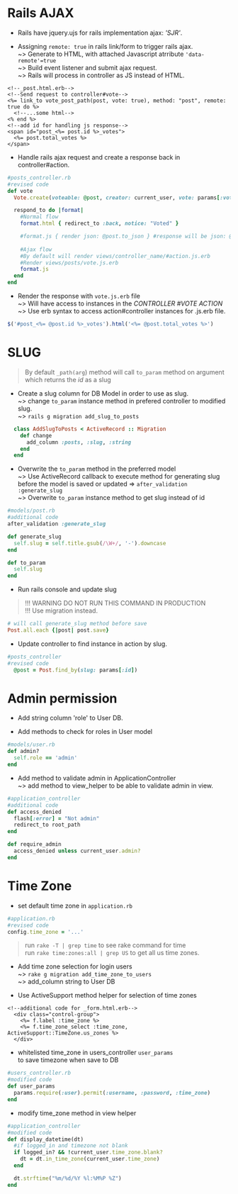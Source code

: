 # Rails AJAX
* Rails have jquery.ujs for rails implementation ajax: _'SJR'_.

* Assigning `remote: true` in rails link/form to trigger rails ajax.  
~> Generate to HTML, with attached Javascript atrribute `'data-remote'=true`  
~> Build event listener and submit ajax request.  
~> Rails will process in controller as JS instead of HTML.

```erb
<!--_post.html.erb-->
<!--Send request to controller#vote-->
<%= link_to vote_post_path(post, vote: true), method: "post", remote: true do %>
  <!--...some html-->
<% end %>
<!--add id for handling js response-->
<span id="post_<%= post.id %>_votes">
  <%= post.total_votes %>
</span>
```

* Handle rails ajax request and create a response back in controller#action.  

```ruby
#posts_controller.rb
#revised code
def vote
  Vote.create(voteable: @post, creator: current_user, vote: params[:vote])

  respond_to do |format|
    #Normal flow
    format.html { redirect_to :back, notice: "Voted" }

    #format.js { render json: @post.to_json } #response will be json: @post
    
    #Ajax flow
    #By default will render views/controller_name/#action.js.erb
    #Render views/posts/vote.js.erb
    format.js
  end
end
```

* Render the response with `vote.js.erb` file  
~> Will have access to instances in the _*CONTROLLER #VOTE ACTION*_  
~> Use erb syntax to access action#controller instances for .js.erb file.

```js
$('#post_<%= @post.id %>_votes').html('<%= @post.total_votes %>')
```

# SLUG
> By default `_path(arg`) method will call `to_param` method on argument
which returns the *id* as a slug  

* Create a slug column for DB Model in order to use as slug.    
~> change `to_param` instance method in prefered controller to modified slug.  
~> `rails g migration add_slug_to_posts`

```ruby
  class AddSlugToPosts < ActiveRecord :: Migration
    def change
      add_column :posts, :slug, :string
    end
  end
```

* Overwrite the `to_param` method in the preferred model  
~> Use ActiveRecord callback to execute method for generating slug  
before the model is saved or updated => `after_validation :generate_slug`    
~> Overwrite `to_param` instance method to get slug instead of id

```ruby
#models/post.rb
#additional code
after_validation :generate_slug

def generate_slug
  self.slug = self.title.gsub(/\W+/, '-').downcase
end

def to_param
  self.slug
end
```

* Run rails console and update slug  

> !!! WARNING DO NOT RUN THIS COMMAND IN PRODUCTION  
!!! Use migration instead.

```ruby
# will call generate_slug method before save
Post.all.each {|post| post.save}
```

* Update controller to find instance in action by slug.

```ruby
#posts_controller
#revised code
  @post = Post.find_by(slug: params[:id])
```

# Admin permission
* Add string column 'role' to User DB.

* Add methods to check for roles in User model

```ruby
#models/user.rb
def admin?
  self.role == 'admin'
end
```

* Add method to validate admin in ApplicationController  
~> add method to view_helper to be able to validate admin in view.

```ruby
#application_controller
#additional code
def access_denied
  flash[:error] = "Not admin"
  redirect_to root_path
end

def require_admin
  access_denied unless current_user.admin?
end
```

# Time Zone
* set default time zone in `application.rb`

```ruby
#application.rb
#revised code
config.time_zone = '...'
```

> run `rake -T | grep time` to see rake command for time  
run `rake time:zones:all | grep US` to get all us time zones.

* Add time zone selection for login users  
~> `rake g migration add_time_zone_to_users`  
~> add_column string to User DB

* Use ActiveSupport method helper for selection of time zones  

```erb
<!--additional code for _form.html.erb-->
  <div class="control-group">
    <%= f.label :time_zone %>
    <%= f.time_zone_select :time_zone, ActiveSupport::TimeZone.us_zones %>
  </div>
```

* whitelisted time_zone in users_controller `user_params`  
 to save timezone when save to DB

```ruby
#users_controller.rb
#modified code
def user_params
  params.require(:user).permit(:username, :password, :time_zone)
end
```

* modify time_zone method in view helper
```ruby
#application_controller
#modified code
def display_datetime(dt)
  #if logged_in and timezone not blank
  if logged_in? && !current_user.time_zone.blank?
    dt = dt.in_time_zone(current_user.time_zone)
  end

  dt.strftime("%m/%d/%Y %l:%M%P %Z")
end
```